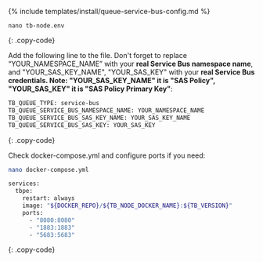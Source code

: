 {% include templates/install/queue-service-bus-config.md %}

```text
nano tb-node.env
```
{: .copy-code}

Add the following line to the file. Don't forget to replace “YOUR_NAMESPACE_NAME” with your **real Service Bus namespace name**, and "YOUR_SAS_KEY_NAME", "YOUR_SAS_KEY" with your **real Service Bus credentials. Note: "YOUR_SAS_KEY_NAME" it is "SAS Policy", "YOUR_SAS_KEY" it is "SAS Policy Primary Key"**:

```bash
TB_QUEUE_TYPE: service-bus
TB_QUEUE_SERVICE_BUS_NAMESPACE_NAME: YOUR_NAMESPACE_NAME
TB_QUEUE_SERVICE_BUS_SAS_KEY_NAME: YOUR_SAS_KEY_NAME
TB_QUEUE_SERVICE_BUS_SAS_KEY: YOUR_SAS_KEY
```
{: .copy-code}

Check docker-compose.yml and configure ports if you need:

```bash
nano docker-compose.yml
```

```bash
services:
  tbpe:
    restart: always
    image: "${DOCKER_REPO}/${TB_NODE_DOCKER_NAME}:${TB_VERSION}"
    ports:
      - "8080:8080"
      - "1883:1883"
      - "5683:5683"
```
{: .copy-code}